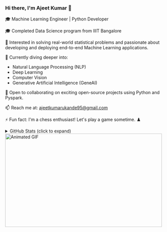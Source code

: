 ### Hi there, I'm Ajeet Kumar 👋

🎓 Machine Learning Engineer | Python Developer

🎓 Completed Data Science program from IIIT Bangalore

🔭 Interested in solving real-world statistical problems and passionate about developing and deploying end-to-end Machine Learning applications.

🌱 Currently diving deeper into:
   - Natural Language Processing (NLP)
   - Deep Learning
   - Computer Vision
   - Generative Artificial Intelligence (GeneAI)

🤝 Open to collaborating on exciting open-source projects using Python and Pyspark.

📫 Reach me at: [ajeetkumarukande95@gmail.com](mailto:ajeetkumarukande95@gmail.com)

⚡ Fun fact: I'm a chess enthusiast! Let's play a game sometime. ♟️

<details>
  <summary>GitHub Stats (click to expand)</summary>
  <br>
  
  <!-- GitHub Stats -->
  <img align="center" src="https://github-readme-stats.vercel.app/api?username=ajeetkumarukande95&show_icons=true&theme=radical">
  
  <br>
  <br>
  
  <!-- Top Languages -->
  [![Top Langs](https://github-readme-stats.vercel.app/api/top-langs/?username=ajeetkumarukande95&layout=compact)](https://github.com/ajeetkumarukande95)
</details>

<!-- Animation -->
<div style="width: 100%; height: 300px; overflow: hidden;">
  <img src="animation.gif" alt="Animated GIF" style="width: 100%; height: auto;">
</div>



